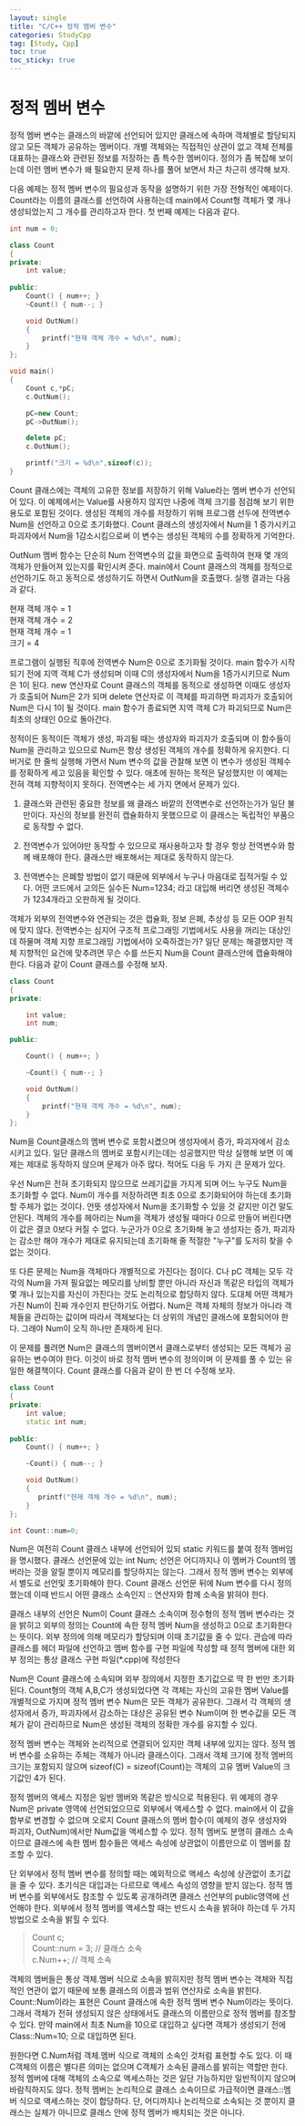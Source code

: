 ```yaml
---
layout: single
title: "C/C++ 정적 멤버 변수"
categories: StudyCpp
tag: [Study, Cpp]
toc: true
toc_sticky: true
---
```


# 정적 멤버 변수

정적 멤버 변수는 클래스의 바깥에 선언되어 있지만 클래스에 속하며 객체별로 할당되지 않고 모든 객체가 공유하는 멤버이다. 개별 객체와는 직접적인 상관이 없고 객체 전체를 대표하는 클래스와 관련된 정보를 저장하는 좀 특수한 멤버이다. 정의가 좀 복잡해 보이는데 이런 멤버 변수가 왜 필요한지 문제 하나를 풀어 보면서 차근 차근히 생각해 보자.

다음 예제는 정적 멤버 변수의 필요성과 동작을 설명하기 위한 가장 전형적인 예제이다. Count라는 이름의 클래스를 선언하여 사용하는데 main에서 Count형 객체가 몇 개나 생성되었는지 그 개수를 관리하고자 한다. 첫 번째 예제는 다음과 같다.

```c++
int num = 0;

class Count
{
private:
    int value;
 
public:
    Count() { num++; }
    ~Count() { num--; }

    void OutNum() 
    {
        printf("현재 객체 개수 = %d\n", num);
    }
};

void main()
{
    Count c,*pC;
    c.OutNum();

    pC=new Count;
    pC->OutNum();

    delete pC;
    c.OutNum();

    printf("크기 = %d\n",sizeof(c));
}
```

Count 클래스에는 객체의 고유한 정보를 저장하기 위해 Value라는 멤버 변수가 선언되어 있다. 이 예제에서는 Value를 사용하지 않지만 나중에 객체 크기를 점검해 보기 위한 용도로 포함된 것이다. 생성된 객체의 개수를 저장하기 위해 프로그램 선두에 전역변수 Num을 선언하고 0으로 초기화했다. Count 클래스의 생성자에서 Num을 1 증가시키고 파괴자에서 Num을 1감소시킴으로써 이 변수는 생성된 객체의 수를 정확하게 기억한다.

OutNum 멤버 함수는 단순히 Num 전역변수의 값을 화면으로 출력하여 현재 몇 개의 객체가 만들어져 있는지를 확인시켜 준다. main에서 Count 클래스의 객체를 정적으로 선언하기도 하고 동적으로 생성하기도 하면서 OutNum을 호출했다. 실행 결과는 다음과 같다.

현재 객체 개수 = 1  
현재 객체 개수 = 2  
현재 객체 개수 = 1  
크기 = 4  

프로그램이 실행된 직후에 전역변수 Num은 0으로 초기화될 것이다. main 함수가 시작되기 전에 지역 객체 C가 생성되며 이때 C의 생성자에서 Num을 1증가시키므로 Num은 1이 된다. new 연산자로 Count 클래스의 객체를 동적으로 생성하면 이때도 생성자가 호출되어 Num은 2가 되며 delete 연산자로 이 객체를 파괴하면 파괴자가 호출되어 Num은 다시 1이 될 것이다. main 함수가 종료되면 지역 객체 C가 파괴되므로 Num은 최초의 상태인 0으로 돌아간다. 

정적이든 동적이든 객체가 생성, 파괴될 때는 생성자와 파괴자가 호출되며 이 함수들이 Num을 관리하고 있으므로 Num은 항상 생성된 객체의 개수를 정확하게 유지한다. 디버거로 한 줄씩 실행해 가면서 Num 변수의 값을 관찰해 보면 이 변수가 생성된 객체수를 정확하게 세고 있음을 확인할 수 있다. 애초에 원하는 목적은 달성했지만 이 예제는 전혀 객체 지향적이지 못하다. 전역변수는 세 가지 면에서 문제가 있다.  

1. 클래스와 관련된 중요한 정보를 왜 클래스 바깥의 전역변수로 선언하는가가 일단 불만이다. 자신의 정보를 완전히 캡슐화하지 못했으므로 이 클래스는 독립적인 부품으로 동작할 수 없다.

2. 전역변수가 있어야만 동작할 수 있으므로 재사용하고자 할 경우 항상 전역변수와 함께 배포해야 한다. 클래스만 배포해서는 제대로 동작하지 않는다.

3. 전역변수는 은폐할 방법이 없기 때문에 외부에서 누구나 마음대로 집적거릴 수 있다. 어떤 코드에서 고의든 실수든 Num=1234; 라고 대입해 버리면 생성된 객체수가 1234개라고 오판하게 될 것이다.

객체가 외부의 전역변수와 연관되는 것은 캡슐화, 정보 은폐, 추상성 등 모든 OOP 원칙에 맞지 않다. 전역변수는 심지어 구조적 프로그래밍 기법에서도 사용을 꺼리는 대상인데 하물며 객체 지향 프로그래밍 기법에서야 오죽하겠는가? 일단 문제는 해결했지만 객체 지향적인 요건에 맞추려면 무슨 수를 쓰든지 Num을 Count 클래스안에 캡슐화해야 한다. 다음과 같이 Count 클래스를 수정해 보자.  

```c++
class Count
{
private:

    int value;
    int num;

public:

    Count() { num++; }

    ~Count() { num--; }

    void OutNum() 
    {
        printf("현재 객체 개수 = %d\n", num);
    }
};
```
 Num을 Count클래스의 멤버 변수로 포함시켰으며 생성자에서 증가, 파괴자에서 감소시키고 있다. 일단 클래스의 멤버로 포함시키는데는 성공했지만 막상 실행해 보면 이 예제는 제대로 동작하지 않으며 문제가 아주 많다. 적어도 다음 두 가지 큰 문제가 있다.

우선 Num은 전혀 초기화되지 않으므로 쓰레기값을 가지게 되며 어느 누구도 Num을 초기화할 수 없다. Num이 개수를 저장하려면 최초 0으로 초기화되어야 하는데 초기화할 주체가 없는 것이다. 언뜻 생성자에서 Num을 초기화할 수 있을 것 같지만 이건 말도 안된다. 객체의 개수를 헤아리는 Num을 객체가 생성될 때마다 0으로 만들어 버린다면 이 값은 결코 0보다 커질 수 없다. 누군가가 0으로 초기화해 놓고 생성자는 증가, 파괴자는 감소만 해야 개수가 제대로 유지되는데 초기화해 줄 적절한 "누구"를 도저히 찾을 수 없는 것이다.

또 다른 문제는 Num을 객체마다 개별적으로 가진다는 점이다. C나 pC 객체는 모두 각각의 Num을 가져 필요없는 메모리를 낭비할 뿐만 아니라 자신과 똑같은 타입의 객체가 몇 개나 있는지를 자신이 가진다는 것도 논리적으로 합당하지 않다. 도대체 어떤 객체가 가진 Num이 진짜 개수인지 판단하기도 어렵다. Num은 객체 자체의 정보가 아니라 객체들을 관리하는 값이며 따라서 객체보다는 더 상위의 개념인 클래스에 포함되어야 한다. 그래야 Num이 오직 하나만 존재하게 된다.

이 문제를 풀려면 Num은 클래스의 멤버이면서 클래스로부터 생성되는 모든 객체가 공유하는 변수여야 한다. 이것이 바로 정적 멤버 변수의 정의이며 이 문제를 풀 수 있는 유일한 해결책이다. Count 클래스를 다음과 같이 한 번 더 수정해 보자.  

```c++
class Count
{
private:
    int value;
    static int num;
 
public:
    Count() { num++; }

    ~Count() { num--; }

    void OutNum() 
    {
       printf("현재 객체 개수 = %d\n", num);
    }
};

int Count::num=0;
```

Num은 여전히 Count 클래스 내부에 선언되어 있되 static 키워드를 붙여 정적 멤버임을 명시했다. 클래스 선언문에 있는 int Num; 선언은 어디까지나 이 멤버가 Count의 멤버라는 것을 알릴 뿐이지 메모리를 할당하지는 않는다. 그래서 정적 멤버 변수는 외부에서 별도로 선언및 초기화해야 한다. Count 클래스 선언문 뒤에 Num 변수를 다시 정의했는데 이때 반드시 어떤 클래스 소속인지 :: 연산자와 함께 소속을 밝혀야 한다.  

클래스 내부의 선언은 Num이 Count 클래스 소속이며 정수형의 정적 멤버 변수라는 것을 밝히고 외부의 정의는 Count에 속한 정적 멤버 Num을 생성하고 0으로 초기화한다는 뜻이다. 외부 정의에 의해 메모리가 할당되며 이때 초기값을 줄 수 있다. 관습에 따라 클래스를 헤더 파일에 선언하고 멤버 함수를 구현 파일에 작성할 때 정적 멤버에 대한 외부 정의는 통상 클래스 구현 파일(*.cpp)에 작성한다  

Num은 Count 클래스에 소속되며 외부 정의에서 지정한 초기값으로 딱 한 번만 초기화된다. Count형의 객체 A,B,C가 생성되었다면 각 객체는 자신의 고유한 멤버 Value를 개별적으로 가지며 정적 멤버 변수 Num은 모든 객체가 공유한다. 그래서 각 객체의 생성자에서 증가, 파괴자에서 감소하는 대상은 공유된 변수 Num이며 한 변수값을 모든 객체가 같이 관리하므로 Num은 생성된 객체의 정확한 개수를 유지할 수 있다.  

정적 멤버 변수는 객체와 논리적으로 연결되어 있지만 객체 내부에 있지는 않다. 정적 멤버 변수를 소유하는 주체는 객체가 아니라 클래스이다. 그래서 객체 크기에 정적 멤버의 크기는 포함되지 않으며 sizeof(C) = sizeof(Count)는 객체의 고유 멤버 Value의 크기값인 4가 된다.

정적 멤버의 액세스 지정은 일반 멤버와 똑같은 방식으로 적용된다. 위 예제의 경우 Num은 private 영역에 선언되었으므로 외부에서 액세스할 수 없다. main에서 이 값을 함부로 변경할 수 없으며 오로지 Count 클래스의 멤버 함수(이 예제의 경우 생성자와 파괴자, OutNum)에서만 Num값을 액세스할 수 있다. 정적 멤버도 분명히 클래스 소속이므로 클래스에 속한 멤버 함수들은 액세스 속성에 상관없이 이름만으로 이 멤버를 참조할 수 있다.

단 외부에서 정적 멤버 변수를 정의할 때는 예외적으로 액세스 속성에 상관없이 초기값을 줄 수 있다. 초기식은 대입과는 다르므로 액세스 속성의 영향을 받지 않는다. 정적 멤버 변수를 외부에서도 참조할 수 있도록 공개하려면 클래스 선언부의 public영역에 선언해야 한다. 외부에서 정적 멤버를 액세스할 때는 반드시 소속을 밝혀야 하는데 두 가지 방법으로 소속을 밝힐 수 있다.

> Count c;  
> Count::num = 3;          // 클래스 소속  
> c.Num++;                 // 객체 소속  

 
객체의 멤버들은 통상 객체.멤버 식으로 소속을 밝히지만 정적 멤버 변수는 객체와 직접적인 연관이 없기 때문에 보통 클래스의 이름과 범위 연산자로 소속을 밝힌다. Count::Num이라는 표현은 Count 클래스에 속한 정적 멤버 변수 Num이라는 뜻이다. 그래서 객체가 전혀 생성되지 않은 상태에서도 클래스의 이름만으로 정적 멤버를 참조할 수 있다. 만약 main에서 최초 Num을 10으로 대입하고 싶다면 객체가 생성되기 전에 Class::Num=10; 으로 대입하면 된다.

원한다면 C.Num처럼 객체.멤버 식으로 객체의 소속인 것처럼 표현할 수도 있다. 이 때 C객체의 이름은 별다른 의미는 없으며 C객체가 소속된 클래스를 밝히는 역할만 한다. 정적 멤버에 대해 객체의 소속으로 액세스하는 것은 일단 가능하지만 일반적이지 않으며 바람직하지도 않다. 정적 멤버는 논리적으로 클래스 소속이므로 가급적이면 클래스::멤버 식으로 액세스하는 것이 합당하다. 단, 어디까지나 논리적으로 소속되는 것 뿐이지 클래스는 실체가 아니므로 클래스 안에 정적 멤버가 배치되는 것은 아니다.